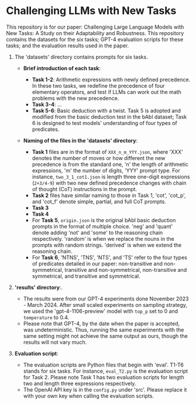 # Challenging LLMs with New Tasks

This repository is for our paper: Challenging Large Language Models with New Tasks: A Study on their Adaptability and Robustness. This repository contains the datasets for the six tasks; GPT-4 evaluation scripts for these tasks; and the evaluation results used in the paper.


1. The 'datasets' directory contains prompts for six tasks.

    - **Brief introduction of each task**:
        - **Task 1-2**: Arithmetic expressions with newly defined precedence. In these two tasks, we redefine the precedence of four elementary operators, and test if LLMs can work out the math problems with the new precedence.
        - **Task 3-4**: ...
        - **Task 5-6**: Basic deduction with a twist. Task 5 is adopted and modified from the basic deduction test in the bAbI dataset; Task 6 is designed to test models' understanding of four types of predicates.

    - **Naming of the files in the 'datasets' directory**:
        - **Task 1** files are in the format of `XXX_n_m_YYY.json`, where 'XXX' denotes the number of moves or how different the new precedence is from the standard one, 'n' the length of arithmetic expressions, 'm' the number of digits, 'YYY' prompt type. For instance, `two_3_1_cot1.json` is length three one-digit expressions (`2+3/4-9`) with two new defined precedence changes with chain of thought (CoT) instructions in the prompt.
        - **Task 2** files have similar naming to those in Task 1, 'cot', 'cot_p', and 'cot_f' denote simple, partial, and full CoT prompts.
        - **Task 3**
        - **Task 4**
        - For **Task 5**, `origin.json` is the original bAbI basic deduction prompts in the format of multiple choice. 'neg' and 'quant' denote adding 'not' and 'some' to the reasoning chain respectively. 'random' is when we replace the nouns in the prompts with random strings. 'derived' is when we extend the reasoning chain.
        - For **Task 6**, 'NTNS', 'TNS', 'NTS', and 'TS' refer to the four types of predicates detailed in our paper: non-transitive and non-symmetrical, transitive and non-symmetrical, non-transitive and symmetrical, and transitive and symmetrical.

2. **'results' directory**:.
    - The results were from our GPT-4 experiments done November 2023 - March 2024. After small scaled experiments on sampling strategy, we used the 'gpt-4-1106-preview' model with `top_p` set to 0 and `temperature` to 0.4.
    - Please note that GPT-4, by the date when the paper is accepted, was undeterministic. Thus, running the same experiments with the same setting might not achieve the same output as ours, though the results will not vary much.

4. **Evaluation script**:
    - The evaluation scripts are Python files that begin with 'eval'. T1-T6 stands for six tasks. For instance, `eval_T2.py` is the evaluation script for Task 2. Please note Task 1 has two evaluation scripts for length two and length three expressions respectively.
    - The OpenAI API key is in the `config.py` under 'src'. Please replace it with your own key when calling the evaluation scripts.

